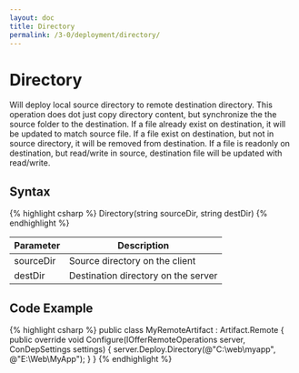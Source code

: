 ```yaml
---
layout: doc
title: Directory
permalink: /3-0/deployment/directory/
---
```


Directory
=========

Will deploy local source directory to remote destination directory. This operation does dot just copy directory content, but synchronize the the source folder to the destination. If a file already exist on destination, it will be updated to match source file. If a file exist on destination, but not in source directory, it will be removed from destination. If a file is readonly on destination, but read/write in source, destination file will be updated with read/write.

## Syntax

{% highlight csharp %}
Directory(string sourceDir, string destDir)
{% endhighlight %}

<table>
	<thead>
		<tr>
			<th>Parameter</th>
			<th>Description</th>
		</tr>
	</thead>
	<tbody>
		<tr>
			<td>sourceDir</td>
			<td>Source directory on the client</td>
		</tr>
		<tr>
			<td>destDir</td>
			<td>Destination directory on the server</td>
		</tr>
	</tbody>
</table>

## Code Example

{% highlight csharp %}
public class MyRemoteArtifact : Artifact.Remote
{
  public override void Configure(IOfferRemoteOperations server, ConDepSettings settings)
  {
    server.Deploy.Directory(@"C:\web\myapp", @"E:\Web\MyApp");
  }
}
{% endhighlight %}
